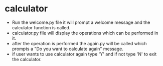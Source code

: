 # calculator
- Run the welcome.py file it will prompt a welcome message and the calculator function is called.
- calculator.py file will display the operations which can be performed in it.
- after the operation is performed the again.py will be called which prompts a "Do you want to calculate again" message.
- if user wants to use calculator again type 'Y' and if not type 'N' to exit the calculator.
